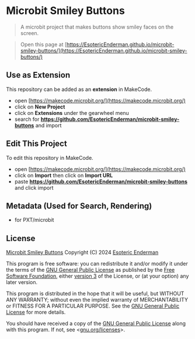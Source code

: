 # Microbit Smiley Buttons

> A microbit project that makes buttons show smiley faces on the screen.

> Open this page at [https://EsotericEnderman.github.io/microbit-smiley-buttons/](https://EsotericEnderman.github.io/microbit-smiley-buttons/)

## Use as Extension

This repository can be added as an **extension** in MakeCode.

* open [https://makecode.microbit.org/](https://makecode.microbit.org/)
* click on **New Project**
* click on **Extensions** under the gearwheel menu
* search for **https://github.com/EsotericEnderman/microbit-smiley-buttons** and import

## Edit This Project

To edit this repository in MakeCode.

* open [https://makecode.microbit.org/](https://makecode.microbit.org/)
* click on **Import** then click on **Import URL**
* paste **https://github.com/EsotericEnderman/microbit-smiley-buttons** and click import

## Metadata (Used for Search, Rendering)

* for PXT/microbit
<script src="https://makecode.com/gh-pages-embed.js"></script><script>makeCodeRender("{{ site.makecode.home_url }}", "{{ site.github.owner_name }}/{{ site.github.repository_name }}");</script>

## License

[Microbit Smiley Buttons](./) Copyright (C) 2024 [Esoteric Enderman](https://enderman.dev)

This program is free software: you can redistribute it and/or modify it under the terms of the [GNU General Public License](./LICENSE) as published by the [Free Software Foundation](https://www.fsf.org/), either [version 3](./LICENSE) of the License, or (at your option) any later version.

This program is distributed in the hope that it will be useful, but WITHOUT ANY WARRANTY; without even the implied warranty of MERCHANTABILITY or FITNESS FOR A PARTICULAR PURPOSE. See the [GNU General Public License](./LICENSE) for more details.

You should have received a copy of the [GNU General Public License](./LICENSE) along with this program. If not, see <[gnu.org/licenses](https://www.gnu.org/licenses/)>.
